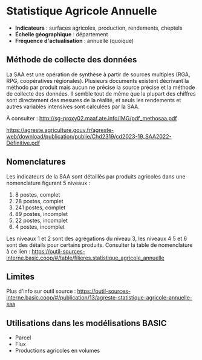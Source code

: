 # Statistique Agricole Annuelle
- **Indicateurs** : surfaces agricoles, production, rendements, cheptels
- **Échelle géographique** : département
- **Fréquence d'actualisation** : annuelle (quoique)

## Méthode de collecte des données

La SAA est une opération de synthèse à partir de sources multiples (RGA, RPG, coopératives régionales). Plusieurs documents existent décrivant la méthodo par produit mais aucun ne précise la source précise et la méthode de collecte des données. Il semble tout de même que la plupart des chiffres sont directement des mesures de la réalité, et seuls les rendements et autres variables intensives sont calculées par la SAA.

À consulter :
http://sg-proxy02.maaf.ate.info/IMG/pdf_methosaa.pdf

https://agreste.agriculture.gouv.fr/agreste-web/download/publication/publie/Chd2319/cd2023-19_SAA2022-Définitive.pdf

## Nomenclatures
Les indicateurs de la SAA sont détaillés par produits agricoles dans une nomenclature figurant 5 niveaux :
1. 8 postes, complet
2. 28 postes, complet
3. 241 postes, complet
4. 89 postes, incomplet
5. 22 postes, incomplet
6. 4 postes, incomplet

Les niveaux 1 et 2 sont des agrégations du niveau 3, les niveaux 4 5 et 6 sont des détails pour certains produits.
Consulter la table de nomenclature à ce lien : https://outil-sources-interne.basic.coop/#/table/filieres.statistique_agricole_annuelle

## Limites

Plus d'info sur outil source : https://outil-sources-interne.basic.coop/#/publication/13/agreste-statistique-agricole-annuelle-saa

## Utilisations dans les modélisations BASIC

- Parcel
- Flux
- Productions agricoles en volumes